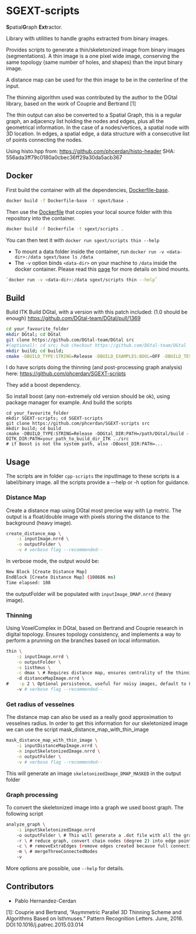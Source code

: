 # SGEXT-scripts

**S**patial**G**raph **Ext**ractor.

Library with utilities to handle graphs extracted from binary images.

Provides scripts to generate a thin/skeletonized image from binary images (segmentations).
A thin image is a one pixel wide image, conserving the same topology (same number of holes, and shapes) than the input binary image.

A distance map can be used for the thin image to be in the centerline of the input.

The thinning algorithm used was contributed by the author to the DGtal library, based on the work of Couprie and Bertrand [1]

The thin output can also be converted to a Spatial Graph, this is a regular graph, an adjacency list holding the nodes and edges, plus all the geometrical information. In the case of a nodes/vertices, a spatial node with 3D location. In edges, a spatial edge, a data structure with a consecutive list of points connecting the nodes.

Using histo.hpp from: https://github.com/phcerdan/histo-header
SHA: 556ada3ff79c0180a0cbec36ff29a30da5acb367

## Docker
First build the container with all the dependencies, [Dockerfile-base](https://github.com/phcerdan/SGEXT-scripts/blob/master/Dockerfile-base).

```bash
docker build -f Dockerfile-base -t sgext/base .
```

Then use the [Dockerfile](https://github.com/phcerdan/SGEXT-scripts/blob/master/Dockerfile) that copies your local source folder with this repository into the container.

```bash
docker build -f Dockerfile -t sgext/scripts .
```

You can then test it with `docker run sgext/scripts thin --help`

- To mount a data folder inside the container, run `docker run -v <data-dir>:/data sgext/base ls /data`
- The `-v` option binds `<data-dir>` on your machine to `/data` inside the docker container. Please read this [page](https://docs.docker.com/storage/bind-mounts/) for more details on bind mounts.

```bash
`docker run -v <data-dir>:/data sgext/scripts thin --help`
```

## Build
Build ITK
Build DGtal, with a version with this patch included: (1.0 should be enough)
https://github.com/DGtal-team/DGtal/pull/1369

```bash
cd your_favourite_folder
mkdir DGtal; cd DGtal
git clone https://github.com/DGtal-team/DGtal src
#(optional): cd src; hub checkout https://github.com/DGtal-team/DGtal
mkdir build; cd build;
cmake -DBUILD_TYPE:STRING=Release -DBUILD_EXAMPLES:BOOL=OFF -DBUILD_TESTING:BOOL=OFF -DWITH_ITK:BOOL=ON -DITK_DIR:PATH=your_path_to_build_dir_ITK ../src
```

I do have scripts doing the thinning (and post-processing graph analysis) here:
https://github.com/phcerdan/SGEXT-scripts

They add a boost dependency.

So install boost (any non-extremely old version should be ok), using package manager for example.
And build the scripts

```
cd your_favourite_folder
mkdir SGEXT-scripts; cd SGEXT-scripts
git clone https://github.com/phcerdan/SGEXT-scripts src
mkdir build; cd build
cmake -DBUILD_TYPE:STRING=Release -DDGtal_DIR:PATH=/path/DGtal/build -DITK_DIR:PATH=your_path_to_build_dir_ITK ../src
# if Boost is not the system path, also -DBoost_DIR:PATH=...
```


## Usage
The scripts are in folder `cpp-scripts`
the inputImage to these scripts is a label/binary image.
all the scripts provide a --help or -h option for guidance.

### Distance Map
Create a distance map using DGtal most precise way with Lp metric. The output is a float/double image with pixels storing the distance to the background (heavy image).
```bash
create_distance_map \
    -i inputImage.nrrd \
    -o outputFolder \
    -v # verbose flag --recommended--
```

In verbose mode, the output would be:
```bash
New Block [Create Distance Map]
EndBlock [Create Distance Map] (108686 ms)
Time elapsed: 108
```

the outputFolder will be populated with `inputImage_DMAP.nrrd` (heavy image).

### Thinning
Using VoxelComplex in DGtal, based on Bertrand and Couprie research in digital topology. Ensures topology consistency,
and implements a way to perform a prunning on the branches based on local information.
```bash
thin \
    -i inputImage.nrrd \
    -o outputFolder \
    -s 1isthmus \
    -c dmax \ # Requires distance map, ensures centrality of the thinning
    -d distanceMapImage.nrrd \
#    -p 2 \ Optional persistence, useful for noisy images, default to 0.
    -v # verbose flag --recommended--
```

### Get radius of vesselnes
The distance map can also be used as a really good approximation to vesselnes radius. In order to get this information
for our skeletonized image we can use the script mask_distance_map_with_thin_image

```bash
mask_distance_map_with_thin_image \
    -i inputDistanceMapImage.nrrd \
    -m inputSkeletonizedImage.nrrd \
    -o outputFolder \
    -v # verbose flag --recommended--
```

This will generate an image `skeletonizedImage_DMAP_MASKED` in the output folder

### Graph processing
To convert the skeletonized image into a graph we used boost graph. The following script

```bash
analyze_graph \
    -i inputSkeletonizedImage.nrrd
    -o outputFolder \ # This will generate a .dot file with all the graph information
    -r \ # reduce graph, convert chain nodes (degree 2) into edge points.
    -c \ # removeExtraEdges (remove edges created because full connectivity)
    -m \ # mergeThreeConnectedNodes
    -v
```
More options are possible, use `--help` for details.

## Contributors

- Pablo Hernandez-Cerdan

[1]: Couprie and Bertrand, “Asymmetric Parallel 3D Thinning Scheme and Algorithms Based on Isthmuses.” Pattern Recognition Letters. June,  2016. DOI:10.1016/j.patrec.2015.03.014
